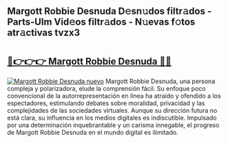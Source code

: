 ## Margott Robbie Desnuda D𝚎sn𝚞dos filtr𝚊dos - Parts-Ulm Vid𝚎os filtr𝚊dos - N𝚞evas f𝚘tos atr𝚊ctivas tvzx3

# <h2><a href="http://mb8nqsj.tromn.icu/?c=Margott+Robbie+Desnuda">🔗👉👉👉 Margott Robbie Desnuda 🔗🔗</a></h2>

[![Margott Robbie Desnuda nuevo](https://i.imgur.com/pEAQMta.gif)](http://mb8nqsj.tromn.icu/?c=Margott+Robbie+Desnuda)
Margott Robbie Desnuda, una persona compleja y polarizadora, elude la comprensión fácil. Su enfoque poco convencional de la autorrepresentación en línea ha atraído y ofendido a los espectadores, estimulando debates sobre moralidad, privacidad y las complejidades de las sociedades virtuales. Aunque su dirección futura no está clara, su influencia en los medios digitales es indiscutible. Impulsado por una determinación inquebrantable y un carisma innegable, el progreso de Margott Robbie Desnuda en el mundo digital es ilimitado.
